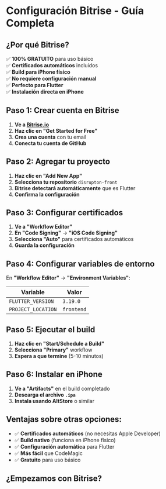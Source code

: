 # Configuración Bitrise - Guía Completa

## ¿Por qué Bitrise?

✅ **100% GRATUITO** para uso básico  
✅ **Certificados automáticos** incluidos  
✅ **Build para iPhone físico**  
✅ **No requiere configuración manual**  
✅ **Perfecto para Flutter**  
✅ **Instalación directa en iPhone**  

## Paso 1: Crear cuenta en Bitrise

1. **Ve a [Bitrise.io](https://bitrise.io/)**
2. **Haz clic en "Get Started for Free"**
3. **Crea una cuenta** con tu email
4. **Conecta tu cuenta de GitHub**

## Paso 2: Agregar tu proyecto

1. **Haz clic en "Add New App"**
2. **Selecciona tu repositorio** `disrupton-front`
3. **Bitrise detectará automáticamente** que es Flutter
4. **Confirma la configuración**

## Paso 3: Configurar certificados

1. **Ve a "Workflow Editor"**
2. **En "Code Signing"** → **"iOS Code Signing"**
3. **Selecciona "Auto"** para certificados automáticos
4. **Guarda la configuración**

## Paso 4: Configurar variables de entorno

En **"Workflow Editor"** → **"Environment Variables"**:

| Variable | Valor |
|----------|-------|
| `FLUTTER_VERSION` | `3.19.0` |
| `PROJECT_LOCATION` | `frontend` |

## Paso 5: Ejecutar el build

1. **Haz clic en "Start/Schedule a Build"**
2. **Selecciona "Primary"** workflow
3. **Espera a que termine** (5-10 minutos)

## Paso 6: Instalar en iPhone

1. **Ve a "Artifacts"** en el build completado
2. **Descarga el archivo `.ipa`**
3. **Instala usando AltStore** o similar

## Ventajas sobre otras opciones:

- ✅ **Certificados automáticos** (no necesitas Apple Developer)
- ✅ **Build nativo** (funciona en iPhone físico)
- ✅ **Configuración automática** para Flutter
- ✅ **Más fácil** que CodeMagic
- ✅ **Gratuito** para uso básico

## ¿Empezamos con Bitrise?
